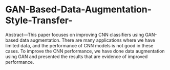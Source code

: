 # GAN-Based-Data-Augmentation-Style-Transfer-
Abstract—This paper focuses on improving CNN classifiers using GAN-based data augmentation. There are many applications where we have limited data, and the performance of CNN models is not good in these cases. To improve the CNN performance, we have done data augmentation using GAN and presented the results that are evidence of improved performance.
